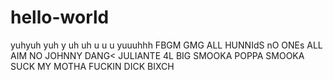 # hello-world
yuhyuh yuh y uh uh u u u yuuuhhh
FBGM GMG ALL HUNNIdS nO ONEs ALL AIM NO JOHNNY DANG< JULIANTE 4L BIG SMOOKA POPPA SMOOKA SUCK MY MOTHA FUCKIN DICK BIXCH
